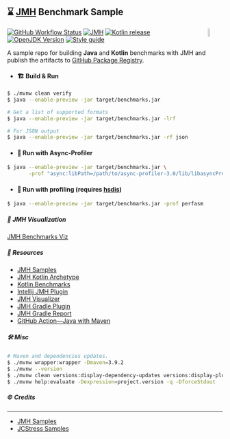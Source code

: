 ## :hourglass: [JMH][jmh_url] Benchmark Sample

<a href="https://foojay.io/today/works-with-openjdk">
 <img align="right" src="https://github.com/foojayio/badges/raw/main/works_with_openjdk/WorksWithOpenJDK.svg" width="7%" alt="WorksWithOpenJDK">
</a>

[![GitHub Workflow Status][shieldio_img]][gha_url]
[![JMH][jmh_img]][jmh_url]
[![Kotlin release][kt_img]][kt_url]
[![OpenJDK Version][java_img]][java_url]
[![Style guide][sty_img]][sty_url]

A sample repo for building **Java** and **Kotlin** benchmarks with JMH and publish the artifacts
to [GitHub Package Registry][github-packages].

- #### :building_construction: Build & Run

```bash
$ ./mvnw clean verify
$ java --enable-preview -jar target/benchmarks.jar

# Get a list of supported formats
$ java --enable-preview -jar target/benchmarks.jar -lrf

# For JSON output
$ java --enable-preview -jar target/benchmarks.jar -rf json
```

- #### :running: Run with Async-Profiler

```bash
$ java --enable-preview -jar target/benchmarks.jar \
       -prof "async:libPath=/path/to/async-profiler-3.0/lib/libasyncProfiler.dylib;output=jfr;rawCommand=features=vtable"
```

- #### :running: Run with profiling (requires [hsdis][hsdis])

```bash
$ java --enable-preview -jar target/benchmarks.jar -prof perfasm
```

##### :art: JMH Visualization

[JMH Benchmarks Viz](https://suresh.dev/jmh-bench-sample/?source=jmh-result-Linux.json)

##### :bookmark: Resources

- [JMH Samples](https://github.com/openjdk/jmh/tree/master/jmh-samples/src/main/java/org/openjdk/jmh/samples)
- [JMH Kotlin Archetype](https://github.com/openjdk/jmh/tree/master/jmh-archetypes/jmh-kotlin-benchmark-archetype)
- [Kotlin Benchmarks](https://github.com/Kotlin/kotlin-benchmarks)
- [Intellij JMH Plugin](https://plugins.jetbrains.com/intellij-platform-explorer/7529)
- [JMH Visualizer](https://github.com/jzillmann/jmh-visualizer)
- [JMH Gradle Plugin](https://github.com/melix/jmh-gradle-plugin)
- [JMH Gradle Report](https://github.com/jzillmann/gradle-jmh-report)
- [GitHub Action—Java with Maven](https://docs.github.com/en/actions/guides/building-and-testing-java-with-maven)

##### :hammer_and_wrench: Misc

```bash
# Maven and dependencies updates.
$ ./mvnw wrapper:wrapper -Dmaven=3.9.2
$ ./mvnw --version
$ ./mvnw clean versions:display-dependency-updates versions:display-plugin-updates versions:display-property-updates
$ ./mvnw help:evaluate -Dexpression=project.version -q -DforceStdout
```

##### :copyright: Credits

---

* [JMH Samples](https://github.com/openjdk/jmh/tree/master/jmh-samples)
* [JCStress Samples](https://github.com/openjdk/jcstress/tree/master/jcstress-samples)

[github-packages]: https://github.com/sureshg/jmh-bench-sample/packages

[jmh-archetypes]: https://github.com/openjdk/jmh/tree/master/jmh-archetypes

[kt_url]: https://github.com/JetBrains/kotlin/releases/latest

[kt_img]: https://img.shields.io/github/v/release/Jetbrains/kotlin?include_prereleases&color=7f53ff&label=Kotlin&logo=kotlin&logoColor=7f53ff

[jmh_url]: https://github.com/openjdk/jmh#java-microbenchmark-harness-jmh

[jmh_img]: https://img.shields.io/maven-central/v/org.openjdk.jmh/jmh-core?color=cd2237&label=Jmh-Core&logo=apache%20maven&logoColor=cd2237

[java_url]: https://jdk.java.net/

[java_img]: https://img.shields.io/badge/OpenJDK-25--EA-ea791d?logo=java&logoColor=ea791d

[gha_url]: https://github.com/sureshg/jmh-bench-sample/actions/workflows/build.yml

[gha_img]: https://github.com/sureshg/jmh-bench-sample/actions/workflows/build.yml/badge.svg?branch=main

[shieldio_img]: https://img.shields.io/github/actions/workflow/status/sureshg/jmh-bench-sample/build.yml?branch=main&color=green&label=JMH%20CI%20Build&logo=Github-Actions&logoColor=green

[sty_url]: https://kotlinlang.org/docs/coding-conventions.html

[sty_img]: https://img.shields.io/badge/style-Kotlin--Official-40c4ff.svg?logo=kotlin&logoColor=40c4ff

[hsdis]: https://chriswhocodes.com/hsdis/

[hsdis-building]: https://github.com/AdoptOpenJDK/jitwatch/wiki/Building-hsdis
